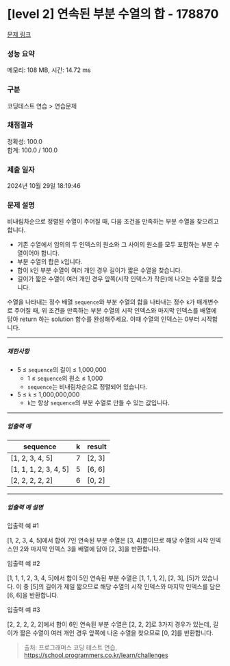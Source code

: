 # [level 2] 연속된 부분 수열의 합 - 178870 

[문제 링크](https://school.programmers.co.kr/learn/courses/30/lessons/178870) 

### 성능 요약

메모리: 108 MB, 시간: 14.72 ms

### 구분

코딩테스트 연습 > 연습문제

### 채점결과

정확성: 100.0<br/>합계: 100.0 / 100.0

### 제출 일자

2024년 10월 29일 18:19:46

### 문제 설명

<p>비내림차순으로 정렬된 수열이 주어질 때, 다음 조건을 만족하는 부분 수열을 찾으려고 합니다.</p>

<ul>
<li>기존 수열에서 임의의 두 인덱스의 원소와 그 사이의 원소를 모두 포함하는 부분 수열이어야 합니다.</li>
<li>부분 수열의 합은 <code>k</code>입니다.</li>
<li>합이 <code>k</code>인 부분 수열이 여러 개인 경우 길이가 짧은 수열을 찾습니다.</li>
<li>길이가 짧은 수열이 여러 개인 경우 앞쪽(시작 인덱스가 작은)에 나오는 수열을 찾습니다.</li>
</ul>

<p>수열을 나타내는 정수 배열 <code>sequence</code>와 부분 수열의 합을 나타내는 정수 <code>k</code>가 매개변수로 주어질 때, 위 조건을 만족하는 부분 수열의 시작 인덱스와 마지막 인덱스를 배열에 담아 return 하는 solution 함수를 완성해주세요. 이때 수열의 인덱스는 0부터 시작합니다.</p>

<hr>

<h5>제한사항</h5>

<ul>
<li>5 ≤ <code>sequence</code>의 길이 ≤ 1,000,000

<ul>
<li>1 ≤ <code>sequence</code>의 원소 ≤ 1,000</li>
<li><code>sequence</code>는 비내림차순으로 정렬되어 있습니다.</li>
</ul></li>
<li>5 ≤ <code>k</code> ≤ 1,000,000,000

<ul>
<li><code>k</code>는 항상 <code>sequence</code>의 부분 수열로 만들 수 있는 값입니다.</li>
</ul></li>
</ul>

<hr>

<h5>입출력 예</h5>
<table class="table">
        <thead><tr>
<th>sequence</th>
<th>k</th>
<th>result</th>
</tr>
</thead>
        <tbody><tr>
<td>[1, 2, 3, 4, 5]</td>
<td>7</td>
<td>[2, 3]</td>
</tr>
<tr>
<td>[1, 1, 1, 2, 3, 4, 5]</td>
<td>5</td>
<td>[6, 6]</td>
</tr>
<tr>
<td>[2, 2, 2, 2, 2]</td>
<td>6</td>
<td>[0, 2]</td>
</tr>
</tbody>
      </table>
<hr>

<h5>입출력 예 설명</h5>

<p>입출력 예 #1</p>

<p>[1, 2, 3, 4, 5]에서 합이 7인 연속된 부분 수열은 [3, 4]뿐이므로 해당 수열의 시작 인덱스인 2와 마지막 인덱스 3을 배열에 담아 [2, 3]을 반환합니다.</p>

<p>입출력 예 #2</p>

<p>[1, 1, 1, 2, 3, 4, 5]에서 합이 5인 연속된 부분 수열은 [1, 1, 1, 2], [2, 3], [5]가 있습니다. 이 중 [5]의 길이가 제일 짧으므로 해당 수열의 시작 인덱스와 마지막 인덱스를 담은 [6, 6]을 반환합니다.</p>

<p>입출력 예 #3</p>

<p>[2, 2, 2, 2, 2]에서 합이 6인 연속된 부분 수열은 [2, 2, 2]로 3가지 경우가 있는데, 길이가 짧은 수열이 여러 개인 경우 앞쪽에 나온 수열을 찾으므로 [0, 2]를 반환합니다.</p>


> 출처: 프로그래머스 코딩 테스트 연습, https://school.programmers.co.kr/learn/challenges